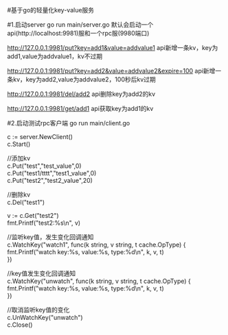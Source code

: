#基于go的轻量化key-value服务

#1.启动server
go run main/server.go
默认会启动一个api(http://localhost:9981)服和一个rpc服(9980端口)

http://127.0.0.1:9981/put?key=add1&value=addvalue1
api新增一条kv，key为add1,value为addvalue1，kv不过期 

http://127.0.0.1:9981/put?key=add2&value=addvalue2&expire=100
api新增一条kv，key为add2,value为addvalue2，100秒后kv过期

http://127.0.0.1:9981/del/add2
api删除key为add2的kv

http://127.0.0.1:9981/get/add1
api获取key为add1的kv



#2.启动测试rpc客户端
go run main/client.go  

c := server.NewClient()  
c.Start()   

//添加kv  
c.Put("test","test_value",0)  
c.Put("test1/tttt","test1_value",0)  
c.Put("test2","test2_value",20)  

//删除kv  
c.Del("test1")  

v := c.Get("test2")  
fmt.Printf("test2:%s\n", v)  

//监听key值，发生变化回调通知  
c.WatchKey("watch1", func(k string, v string, t cache.OpType) {  
	fmt.Printf("watch key:%s, value:%s, type:%d\n", k, v, t)  
})  
  
//key值发生变化回调通知  
c.WatchKey("unwatch", func(k string, v string, t cache.OpType) {  
	fmt.Printf("watch key:%s, value:%s, type:%d\n", k, v, t)  
})  

//取消监听key值的变化  
c.UnWatchKey("unwatch")  
c.Close()  